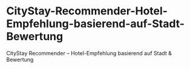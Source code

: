 # CityStay-Recommender-Hotel-Empfehlung-basierend-auf-Stadt-Bewertung
CityStay Recommender – Hotel-Empfehlung basierend auf Stadt &amp; Bewertung
